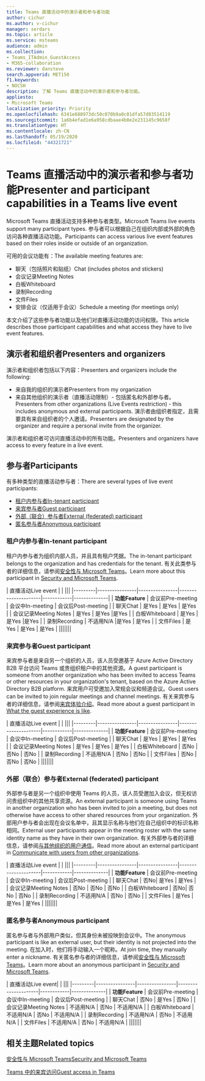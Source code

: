 ```yaml
---
title: Teams 直播活动中的演示者和参与者功能
author: cichur
ms.author: v-cichur
manager: serdars
ms.topic: article
ms.service: msteams
audience: admin
ms.collection:
- Teams_ITAdmin_GuestAccess
- M365-collaboration
ms.reviewer: dansteve
search.appverid: MET150
f1.keywords:
- NOCSH
description: 了解 Teams 直播活动中的演示者和参与者功能。
appliesto:
- Microsoft Teams
localization_priority: Priority
ms.openlocfilehash: 6341e688973dc50c070b9a0c01dfa57d03514119
ms.sourcegitcommit: 1a6b4efad1e6a958cdbaae4b0e2e231145c9658f
ms.translationtype: HT
ms.contentlocale: zh-CN
ms.lasthandoff: 05/19/2020
ms.locfileid: "44321721"
---
```

<a name="presenter-and-participant-capabilities-in-a-teams-live-event"></a><span data-ttu-id="5f402-103">Teams 直播活动中的演示者和参与者功能</span><span class="sxs-lookup"><span data-stu-id="5f402-103">Presenter and participant capabilities in a Teams live event</span></span>
======================================================

<span data-ttu-id="5f402-104">Microsoft Teams 直播活动支持多种参与者类型。</span><span class="sxs-lookup"><span data-stu-id="5f402-104">Microsoft Teams live events support many participant types.</span></span> <span data-ttu-id="5f402-105">参与者可以根据自己在组织内部或外部的角色访问各种直播活动功能。</span><span class="sxs-lookup"><span data-stu-id="5f402-105">Participants can access various live event features based on their roles inside or outside of an organization.</span></span>

<span data-ttu-id="5f402-106">可用的会议功能有：</span><span class="sxs-lookup"><span data-stu-id="5f402-106">The available meeting features are:</span></span>

- <span data-ttu-id="5f402-107">聊天（包括照片和贴纸）</span><span class="sxs-lookup"><span data-stu-id="5f402-107">Chat (includes photos and stickers)</span></span>
- <span data-ttu-id="5f402-108">会议记录</span><span class="sxs-lookup"><span data-stu-id="5f402-108">Meeting Notes</span></span>
- <span data-ttu-id="5f402-109">白板</span><span class="sxs-lookup"><span data-stu-id="5f402-109">Whiteboard</span></span>
- <span data-ttu-id="5f402-110">录制</span><span class="sxs-lookup"><span data-stu-id="5f402-110">Recording</span></span>
- <span data-ttu-id="5f402-111">文件</span><span class="sxs-lookup"><span data-stu-id="5f402-111">Files</span></span>
- <span data-ttu-id="5f402-112">安排会议（仅适用于会议）</span><span class="sxs-lookup"><span data-stu-id="5f402-112">Schedule a meeting (for meetings only)</span></span>

<span data-ttu-id="5f402-113">本文介绍了这些参与者功能以及他们对直播活动功能的访问权限。</span><span class="sxs-lookup"><span data-stu-id="5f402-113">This article describes those participant capabilities and what access they have to live event features.</span></span>

## <a name="presenters-and-organizers"></a><span data-ttu-id="5f402-114">演示者和组织者</span><span class="sxs-lookup"><span data-stu-id="5f402-114">Presenters and organizers</span></span>

<span data-ttu-id="5f402-115">演示者和组织者包括以下内容：</span><span class="sxs-lookup"><span data-stu-id="5f402-115">Presenters and organizers include the following:</span></span>

- <span data-ttu-id="5f402-116">来自我的组织的演示者</span><span class="sxs-lookup"><span data-stu-id="5f402-116">Presenters from my organization</span></span>
- <span data-ttu-id="5f402-117">来自其他组织的演示者（直播活动限制）- 包括匿名和外部参与者。</span><span class="sxs-lookup"><span data-stu-id="5f402-117">Presenters from other organizations (Live Events restriction) - this includes anonymous and external participants.</span></span> <span data-ttu-id="5f402-118">演示者由组织者指定，且需要具有来自组织者的个人邀请。</span><span class="sxs-lookup"><span data-stu-id="5f402-118">Presenters are designated by the organizer and require a personal invite from the organizer.</span></span>

<span data-ttu-id="5f402-119">演示者和组织者可访问直播活动中的所有功能。</span><span class="sxs-lookup"><span data-stu-id="5f402-119">Presenters and organizers have access to every feature in a live event.</span></span>

## <a name="participants"></a><span data-ttu-id="5f402-120">参与者</span><span class="sxs-lookup"><span data-stu-id="5f402-120">Participants</span></span>

<span data-ttu-id="5f402-121">有多种类型的直播活动参与者：</span><span class="sxs-lookup"><span data-stu-id="5f402-121">There are several types of live event participants:</span></span>

- [<span data-ttu-id="5f402-122">租户内参与者</span><span class="sxs-lookup"><span data-stu-id="5f402-122">In-tenant participant</span></span>](#in-tenant-participant)
- [<span data-ttu-id="5f402-123">来宾参与者</span><span class="sxs-lookup"><span data-stu-id="5f402-123">Guest participant</span></span>](#guest-participant)
- [<span data-ttu-id="5f402-124">外部（联合）参与者</span><span class="sxs-lookup"><span data-stu-id="5f402-124">External (federated) participant</span></span>](#external-federated-participant)
- [<span data-ttu-id="5f402-125">匿名参与者</span><span class="sxs-lookup"><span data-stu-id="5f402-125">Anonymous participant</span></span>](#anonymous-participant)

### <a name="in-tenant-participant"></a><span data-ttu-id="5f402-126">租户内参与者</span><span class="sxs-lookup"><span data-stu-id="5f402-126">In-tenant participant</span></span>

<span data-ttu-id="5f402-127">租户内参与者为组织内部人员，并且具有租户凭据。</span><span class="sxs-lookup"><span data-stu-id="5f402-127">The in-tenant participant belongs to the organization and has credentials for the tenant.</span></span> <span data-ttu-id="5f402-128">有关此类参与者的详细信息，请参阅[安全性与 Microsoft Teams](teams-security-guide.md#participant-types)。</span><span class="sxs-lookup"><span data-stu-id="5f402-128">Learn more about this participant in [Security and Microsoft Teams](teams-security-guide.md#participant-types).</span></span>

| <span data-ttu-id="5f402-129">直播活动</span><span class="sxs-lookup"><span data-stu-id="5f402-129">Live event</span></span> |  | |||
|---------|----------------|----------------|---------------------|------------|--------------|
|  <span data-ttu-id="5f402-130">**功能**</span><span class="sxs-lookup"><span data-stu-id="5f402-130">**Feature**</span></span>       | <span data-ttu-id="5f402-131">会议前</span><span class="sxs-lookup"><span data-stu-id="5f402-131">Pre-meeting</span></span> | <span data-ttu-id="5f402-132">会议中</span><span class="sxs-lookup"><span data-stu-id="5f402-132">In-meeting</span></span> | <span data-ttu-id="5f402-133">会议后</span><span class="sxs-lookup"><span data-stu-id="5f402-133">Post-meeting</span></span> |
| <span data-ttu-id="5f402-134">聊天</span><span class="sxs-lookup"><span data-stu-id="5f402-134">Chat</span></span> | <span data-ttu-id="5f402-135">是</span><span class="sxs-lookup"><span data-stu-id="5f402-135">Yes</span></span> | <span data-ttu-id="5f402-136">是</span><span class="sxs-lookup"><span data-stu-id="5f402-136">Yes</span></span> | <span data-ttu-id="5f402-137">是</span><span class="sxs-lookup"><span data-stu-id="5f402-137">Yes</span></span> |
| <span data-ttu-id="5f402-138">会议记录</span><span class="sxs-lookup"><span data-stu-id="5f402-138">Meeting Notes</span></span> | <span data-ttu-id="5f402-139">是</span><span class="sxs-lookup"><span data-stu-id="5f402-139">Yes</span></span> | <span data-ttu-id="5f402-140">是</span><span class="sxs-lookup"><span data-stu-id="5f402-140">Yes</span></span> |<span data-ttu-id="5f402-141">是</span><span class="sxs-lookup"><span data-stu-id="5f402-141">Yes</span></span> |
| <span data-ttu-id="5f402-142">白板</span><span class="sxs-lookup"><span data-stu-id="5f402-142">Whiteboard</span></span> | <span data-ttu-id="5f402-143">是</span><span class="sxs-lookup"><span data-stu-id="5f402-143">Yes</span></span> | <span data-ttu-id="5f402-144">是</span><span class="sxs-lookup"><span data-stu-id="5f402-144">Yes</span></span> |<span data-ttu-id="5f402-145">是</span><span class="sxs-lookup"><span data-stu-id="5f402-145">Yes</span></span> |
| <span data-ttu-id="5f402-146">录制</span><span class="sxs-lookup"><span data-stu-id="5f402-146">Recording</span></span> | <span data-ttu-id="5f402-147">不适用</span><span class="sxs-lookup"><span data-stu-id="5f402-147">N/A</span></span> |<span data-ttu-id="5f402-148">是</span><span class="sxs-lookup"><span data-stu-id="5f402-148">Yes</span></span> | <span data-ttu-id="5f402-149">是</span><span class="sxs-lookup"><span data-stu-id="5f402-149">Yes</span></span> |
| <span data-ttu-id="5f402-150">文件</span><span class="sxs-lookup"><span data-stu-id="5f402-150">Files</span></span> | <span data-ttu-id="5f402-151">是</span><span class="sxs-lookup"><span data-stu-id="5f402-151">Yes</span></span> | <span data-ttu-id="5f402-152">是</span><span class="sxs-lookup"><span data-stu-id="5f402-152">Yes</span></span> | <span data-ttu-id="5f402-153">是</span><span class="sxs-lookup"><span data-stu-id="5f402-153">Yes</span></span> |
|||||||


### <a name="guest-participant"></a><span data-ttu-id="5f402-154">来宾参与者</span><span class="sxs-lookup"><span data-stu-id="5f402-154">Guest participant</span></span>

<span data-ttu-id="5f402-155">来宾参与者是来自另一个组织的人员，该人员受邀基于 Azure Active Directory B2B 平台访问 Teams 或贵组织租户中的其他资源。</span><span class="sxs-lookup"><span data-stu-id="5f402-155">A guest participant is someone from another organization who has been invited to access Teams or other resources in your organization's tenant, based on the Azure Active Directory B2B platform.</span></span> <span data-ttu-id="5f402-156">来宾用户可受邀加入常规会议和频道会议。</span><span class="sxs-lookup"><span data-stu-id="5f402-156">Guest users can be invited to join regular meetings and channel meetings.</span></span> <span data-ttu-id="5f402-157">有关来宾参与者的详细信息，请参阅[来宾体验介绍](guest-experience.md#comparison-of-team-member-and-guest-capabilities)。</span><span class="sxs-lookup"><span data-stu-id="5f402-157">Read more about a guest participant in [What the guest experience is like](guest-experience.md#comparison-of-team-member-and-guest-capabilities).</span></span>

| <span data-ttu-id="5f402-158">直播活动</span><span class="sxs-lookup"><span data-stu-id="5f402-158">Live event</span></span>  | | |||
|---------|----------------|----------------|---------------------|------------|--------------|
| <span data-ttu-id="5f402-159">**功能**</span><span class="sxs-lookup"><span data-stu-id="5f402-159">**Feature**</span></span>        | <span data-ttu-id="5f402-160">会议前</span><span class="sxs-lookup"><span data-stu-id="5f402-160">Pre-meeting</span></span> | <span data-ttu-id="5f402-161">会议中</span><span class="sxs-lookup"><span data-stu-id="5f402-161">In-meeting</span></span> | <span data-ttu-id="5f402-162">会议后</span><span class="sxs-lookup"><span data-stu-id="5f402-162">Post-meeting</span></span> |
| <span data-ttu-id="5f402-163">聊天</span><span class="sxs-lookup"><span data-stu-id="5f402-163">Chat</span></span> | <span data-ttu-id="5f402-164">是</span><span class="sxs-lookup"><span data-stu-id="5f402-164">Yes</span></span> | <span data-ttu-id="5f402-165">是</span><span class="sxs-lookup"><span data-stu-id="5f402-165">Yes</span></span> | <span data-ttu-id="5f402-166">是</span><span class="sxs-lookup"><span data-stu-id="5f402-166">Yes</span></span> |
| <span data-ttu-id="5f402-167">会议记录</span><span class="sxs-lookup"><span data-stu-id="5f402-167">Meeting Notes</span></span> | <span data-ttu-id="5f402-168">是</span><span class="sxs-lookup"><span data-stu-id="5f402-168">Yes</span></span> | <span data-ttu-id="5f402-169">是</span><span class="sxs-lookup"><span data-stu-id="5f402-169">Yes</span></span> | <span data-ttu-id="5f402-170">是</span><span class="sxs-lookup"><span data-stu-id="5f402-170">Yes</span></span> |
| <span data-ttu-id="5f402-171">白板</span><span class="sxs-lookup"><span data-stu-id="5f402-171">Whiteboard</span></span> | <span data-ttu-id="5f402-172">否</span><span class="sxs-lookup"><span data-stu-id="5f402-172">No</span></span> | <span data-ttu-id="5f402-173">否</span><span class="sxs-lookup"><span data-stu-id="5f402-173">No</span></span> | <span data-ttu-id="5f402-174">否</span><span class="sxs-lookup"><span data-stu-id="5f402-174">No</span></span> |
| <span data-ttu-id="5f402-175">录制</span><span class="sxs-lookup"><span data-stu-id="5f402-175">Recording</span></span> | <span data-ttu-id="5f402-176">不适用</span><span class="sxs-lookup"><span data-stu-id="5f402-176">N/A</span></span> | <span data-ttu-id="5f402-177">否</span><span class="sxs-lookup"><span data-stu-id="5f402-177">No</span></span> | <span data-ttu-id="5f402-178">否</span><span class="sxs-lookup"><span data-stu-id="5f402-178">No</span></span> |
| <span data-ttu-id="5f402-179">文件</span><span class="sxs-lookup"><span data-stu-id="5f402-179">Files</span></span> | <span data-ttu-id="5f402-180">否</span><span class="sxs-lookup"><span data-stu-id="5f402-180">No</span></span> | <span data-ttu-id="5f402-181">否</span><span class="sxs-lookup"><span data-stu-id="5f402-181">No</span></span> | <span data-ttu-id="5f402-182">否</span><span class="sxs-lookup"><span data-stu-id="5f402-182">No</span></span> |
|||||||


### <a name="external-federated-participant"></a><span data-ttu-id="5f402-183">外部（联合）参与者</span><span class="sxs-lookup"><span data-stu-id="5f402-183">External (federated) participant</span></span>

<span data-ttu-id="5f402-184">外部参与者是另一个组织中使用 Teams 的人员，该人员受邀加入会议，但无权访问贵组织中的其他共享资源。</span><span class="sxs-lookup"><span data-stu-id="5f402-184">An external participant is someone using Teams in another organization who has been invited to join a meeting, but does not otherwise have access to other shared resources from your organization.</span></span> <span data-ttu-id="5f402-185">外部用户参与者会出现在会议名单中，且其显示名称与他们在自己组织中的标识名称相同。</span><span class="sxs-lookup"><span data-stu-id="5f402-185">External user participants appear in the meeting roster with the same identity name as they have in their own organization.</span></span> <span data-ttu-id="5f402-186">有关外部参与者的详细信息，请参阅[与其他组织的用户通信](communicate-with-users-from-other-organizations.md#external-access)。</span><span class="sxs-lookup"><span data-stu-id="5f402-186">Read more about an external participant in [Communicate with users from other organizations](communicate-with-users-from-other-organizations.md#external-access).</span></span>

| <span data-ttu-id="5f402-187">直播活动</span><span class="sxs-lookup"><span data-stu-id="5f402-187">Live event</span></span> |  | |||
|---------|----------------|----------------|---------------------|------------|--------------|
|  <span data-ttu-id="5f402-188">**功能**</span><span class="sxs-lookup"><span data-stu-id="5f402-188">**Feature**</span></span>         | <span data-ttu-id="5f402-189">会议前</span><span class="sxs-lookup"><span data-stu-id="5f402-189">Pre-meeting</span></span> | <span data-ttu-id="5f402-190">会议中</span><span class="sxs-lookup"><span data-stu-id="5f402-190">In-meeting</span></span> | <span data-ttu-id="5f402-191">会议后</span><span class="sxs-lookup"><span data-stu-id="5f402-191">Post-meeting</span></span> |
| <span data-ttu-id="5f402-192">聊天</span><span class="sxs-lookup"><span data-stu-id="5f402-192">Chat</span></span> | <span data-ttu-id="5f402-193">否</span><span class="sxs-lookup"><span data-stu-id="5f402-193">No</span></span>| <span data-ttu-id="5f402-194">是</span><span class="sxs-lookup"><span data-stu-id="5f402-194">Yes</span></span> | <span data-ttu-id="5f402-195">是</span><span class="sxs-lookup"><span data-stu-id="5f402-195">Yes</span></span> |
| <span data-ttu-id="5f402-196">会议记录</span><span class="sxs-lookup"><span data-stu-id="5f402-196">Meeting Notes</span></span> | <span data-ttu-id="5f402-197">否</span><span class="sxs-lookup"><span data-stu-id="5f402-197">No</span></span> | <span data-ttu-id="5f402-198">否</span><span class="sxs-lookup"><span data-stu-id="5f402-198">No</span></span> | <span data-ttu-id="5f402-199">否</span><span class="sxs-lookup"><span data-stu-id="5f402-199">No</span></span> |
| <span data-ttu-id="5f402-200">白板</span><span class="sxs-lookup"><span data-stu-id="5f402-200">Whiteboard</span></span> | <span data-ttu-id="5f402-201">否</span><span class="sxs-lookup"><span data-stu-id="5f402-201">No</span></span>| <span data-ttu-id="5f402-202">否</span><span class="sxs-lookup"><span data-stu-id="5f402-202">No</span></span> | <span data-ttu-id="5f402-203">否</span><span class="sxs-lookup"><span data-stu-id="5f402-203">No</span></span> |
| <span data-ttu-id="5f402-204">录制</span><span class="sxs-lookup"><span data-stu-id="5f402-204">Recording</span></span> | <span data-ttu-id="5f402-205">不适用</span><span class="sxs-lookup"><span data-stu-id="5f402-205">N/A</span></span> | <span data-ttu-id="5f402-206">否</span><span class="sxs-lookup"><span data-stu-id="5f402-206">No</span></span> | <span data-ttu-id="5f402-207">否</span><span class="sxs-lookup"><span data-stu-id="5f402-207">No</span></span> |
| <span data-ttu-id="5f402-208">文件</span><span class="sxs-lookup"><span data-stu-id="5f402-208">Files</span></span> | <span data-ttu-id="5f402-209">是</span><span class="sxs-lookup"><span data-stu-id="5f402-209">Yes</span></span> | <span data-ttu-id="5f402-210">是</span><span class="sxs-lookup"><span data-stu-id="5f402-210">Yes</span></span> | <span data-ttu-id="5f402-211">是</span><span class="sxs-lookup"><span data-stu-id="5f402-211">Yes</span></span> |
|||||||

### <a name="anonymous-participant"></a><span data-ttu-id="5f402-212">匿名参与者</span><span class="sxs-lookup"><span data-stu-id="5f402-212">Anonymous participant</span></span>

<span data-ttu-id="5f402-213">匿名参与者与外部用户类似，但其身份未被投映到会议中。</span><span class="sxs-lookup"><span data-stu-id="5f402-213">The anonymous participant is like an external user, but their identity is not projected into the meeting.</span></span> <span data-ttu-id="5f402-214">在加入时，他们将手动输入一个昵称。</span><span class="sxs-lookup"><span data-stu-id="5f402-214">At join time, they manually enter a nickname.</span></span> <span data-ttu-id="5f402-215">有关匿名参与者的详细信息，请参阅[安全性与 Microsoft Teams](teams-security-guide.md#participant-types)。</span><span class="sxs-lookup"><span data-stu-id="5f402-215">Learn more about an anonymous participant in [Security and Microsoft Teams](teams-security-guide.md#participant-types).</span></span>

| <span data-ttu-id="5f402-216">直播活动</span><span class="sxs-lookup"><span data-stu-id="5f402-216">Live event</span></span>|  | |||
|---------|----------------|----------------|---------------------|------------|--------------|
| <span data-ttu-id="5f402-217">**功能**</span><span class="sxs-lookup"><span data-stu-id="5f402-217">**Feature**</span></span>        | <span data-ttu-id="5f402-218">会议前</span><span class="sxs-lookup"><span data-stu-id="5f402-218">Pre-meeting</span></span> | <span data-ttu-id="5f402-219">会议中</span><span class="sxs-lookup"><span data-stu-id="5f402-219">In-meeting</span></span> | <span data-ttu-id="5f402-220">会议后</span><span class="sxs-lookup"><span data-stu-id="5f402-220">Post-meeting</span></span> |
| <span data-ttu-id="5f402-221">聊天</span><span class="sxs-lookup"><span data-stu-id="5f402-221">Chat</span></span> | <span data-ttu-id="5f402-222">否</span><span class="sxs-lookup"><span data-stu-id="5f402-222">No</span></span> | <span data-ttu-id="5f402-223">是</span><span class="sxs-lookup"><span data-stu-id="5f402-223">Yes</span></span> | <span data-ttu-id="5f402-224">否</span><span class="sxs-lookup"><span data-stu-id="5f402-224">No</span></span> |
| <span data-ttu-id="5f402-225">会议记录</span><span class="sxs-lookup"><span data-stu-id="5f402-225">Meeting Notes</span></span> | <span data-ttu-id="5f402-226">不适用</span><span class="sxs-lookup"><span data-stu-id="5f402-226">N/A</span></span> | <span data-ttu-id="5f402-227">否</span><span class="sxs-lookup"><span data-stu-id="5f402-227">No</span></span> | <span data-ttu-id="5f402-228">不适用</span><span class="sxs-lookup"><span data-stu-id="5f402-228">N/A</span></span> |
| <span data-ttu-id="5f402-229">白板</span><span class="sxs-lookup"><span data-stu-id="5f402-229">Whiteboard</span></span> | <span data-ttu-id="5f402-230">不适用</span><span class="sxs-lookup"><span data-stu-id="5f402-230">N/A</span></span> | <span data-ttu-id="5f402-231">否</span><span class="sxs-lookup"><span data-stu-id="5f402-231">No</span></span> | <span data-ttu-id="5f402-232">不适用</span><span class="sxs-lookup"><span data-stu-id="5f402-232">N/A</span></span> |
| <span data-ttu-id="5f402-233">录制</span><span class="sxs-lookup"><span data-stu-id="5f402-233">Recording</span></span> | <span data-ttu-id="5f402-234">不适用</span><span class="sxs-lookup"><span data-stu-id="5f402-234">N/A</span></span> | <span data-ttu-id="5f402-235">否</span><span class="sxs-lookup"><span data-stu-id="5f402-235">No</span></span> | <span data-ttu-id="5f402-236">不适用</span><span class="sxs-lookup"><span data-stu-id="5f402-236">N/A</span></span> |
| <span data-ttu-id="5f402-237">文件</span><span class="sxs-lookup"><span data-stu-id="5f402-237">Files</span></span> | <span data-ttu-id="5f402-238">不适用</span><span class="sxs-lookup"><span data-stu-id="5f402-238">N/A</span></span> | <span data-ttu-id="5f402-239">否</span><span class="sxs-lookup"><span data-stu-id="5f402-239">No</span></span> | <span data-ttu-id="5f402-240">不适用</span><span class="sxs-lookup"><span data-stu-id="5f402-240">N/A</span></span> |
|||||||


## <a name="related-topics"></a><span data-ttu-id="5f402-241">相关主题</span><span class="sxs-lookup"><span data-stu-id="5f402-241">Related topics</span></span>

[<span data-ttu-id="5f402-242">安全性与 Microsoft Teams</span><span class="sxs-lookup"><span data-stu-id="5f402-242">Security and Microsoft Teams</span></span>](teams-security-guide.md)

[<span data-ttu-id="5f402-243">Teams 中的来宾访问</span><span class="sxs-lookup"><span data-stu-id="5f402-243">Guest access in Teams</span></span>](guest-access.md)

